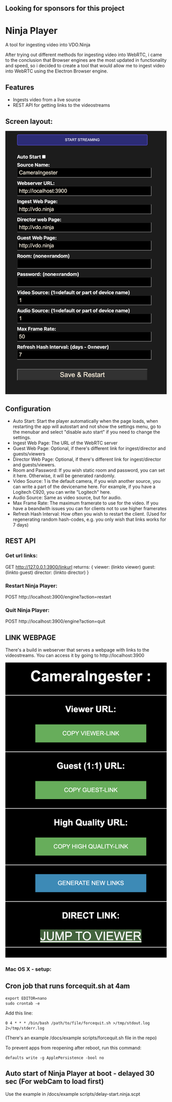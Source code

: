 ## Looking for sponsors for this project

# Ninja Player
A tool for ingesting video into VDO.Ninja

After trying out different methods for ingesting video into WebRTC, i came to the conclusion that Browser engines are the most updated in functionality and speed, so i decided to create a tool that would allow me to ingest video into WebRTC using the Electron Browser engine.

## Features
* Ingests video from a live source
* REST API for getting links to the videostreams


## Screen layout:
<img src='./docs/settingspage.png' width='600px' />


## Configuration
- Auto Start: Start the player automatically when the page loads, when restarting the app will autostart and not show the settings menu, go to the menubar and select "disable auto start" if you need to change the settings.
- Ingest Web Page: The URL of the WebRTC server
- Guest Web Page: Optional, if there's different link for ingest/director and guests/viewers
- Director Web Page: Optional, if there's different link for ingest/director and guests/viewers.
- Room and Password: If you wish static room and password, you can set it here. Otherwise, it will be generated randomly.
- Video Source: 1 is the default camera, if you wish another source, you can write a part of the devicename here. For example, if you have a Logitech C920, you can write "Logitech" here.
- Audio Source: Same as video source, but for audio.
- Max Frame Rate: The maximum framerate to use for the video. If you have a beandwith issues you can for clients not to use higher framerates
- Refresh Hash Interval: How often you wish to restart the client. (Used for regenerating random hash-codes, e.g. you only wish that links works for 7 days)


## REST API
### Get url links:
GET http://127.0.0.1:3900/linkurl returns:
{
    viewer: (linkto viewer)
    guest: (linkto guest)
    director: (linkto director)
}

### Restart Ninja Player:
POST http://localhost:3900/engine?action=restart

### Quit Ninja Player:
POST http://localhost:3900/engine?action=quit


## LINK WEBPAGE

There's a build in webserver that serves a webpage with links to the videostreams. You can access it by going to http://localhost:3900

<img src='./docs/getlinkpage.png' width='600px' />


### Mac OS X - setup:

## Cron job that runs forcequit.sh at 4am
```
export EDITOR=nano
sudo crontab -e
```
Add this line:
```
0 4 * * * /bin/bash /path/to/file/forcequit.sh >/tmp/stdout.log 2>/tmp/stderr.log
```
(There's an example /docs/example scripts/forcequit.sh file in the repo)

To prevent apps from reopening after reboot, run this command:
```
defaults write -g ApplePersistence -bool no
```


## Auto start of Ninja Player at boot - delayed 30 sec (For webCam to load first)
Use the example in /docs/example scripts/delay-start.ninja.scpt



